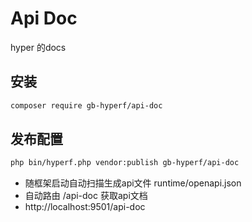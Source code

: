 # Api Doc

hyper 的docs


## 安装

```bash
composer require gb-hyperf/api-doc
```

## 发布配置

```bash
php bin/hyperf.php vendor:publish gb-hyperf/api-doc
```

- 随框架启动自动扫描生成api文件 runtime/openapi.json
- 自动路由 /api-doc 获取api文档
- 
  http://localhost:9501/api-doc